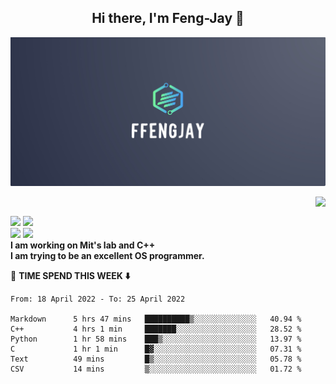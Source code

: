 <h2 align="center"> Hi there, I'm Feng-Jay 👋 </h2>  

![](https://github.com/Feng-Jay/DataStruct/blob/master/Image/1.png)  

<img align="right" src="https://github-readme-stats.vercel.app/api?username=Feng-Jay&show_icons=true&icon_color=CE1D2D&text_color=718096&bg_color=ffffff&hide_title=true" />


&emsp;

![](https://visitor-badge.glitch.me/badge?page_id=Feng-Jay.readme)
![](https://img.shields.io/badge/Concentrate-Cpp-blue)  
![](https://img.shields.io/badge/Rust-primer-orange)
![](https://img.shields.io/badge/Target-OS-9cf)  
**I am working on Mit's lab and C++**  
**I am trying to be an excellent OS programmer.**  


📘 **TIME SPEND THIS WEEK ⬇️**
<!--START_SECTION:waka-->

```text
From: 18 April 2022 - To: 25 April 2022

Markdown      5 hrs 47 mins   ██████████▒░░░░░░░░░░░░░░   40.94 %
C++           4 hrs 1 min     ███████░░░░░░░░░░░░░░░░░░   28.52 %
Python        1 hr 58 mins    ███▒░░░░░░░░░░░░░░░░░░░░░   13.97 %
C             1 hr 1 min      █▓░░░░░░░░░░░░░░░░░░░░░░░   07.31 %
Text          49 mins         █▒░░░░░░░░░░░░░░░░░░░░░░░   05.78 %
CSV           14 mins         ▒░░░░░░░░░░░░░░░░░░░░░░░░   01.72 %
```

<!--END_SECTION:waka-->
